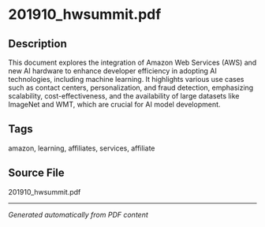 # 201910_hwsummit.pdf

## Description
This document explores the integration of Amazon Web Services (AWS) and new AI hardware to enhance developer efficiency in adopting AI technologies, including machine learning. It highlights various use cases such as contact centers, personalization, and fraud detection, emphasizing scalability, cost-effectiveness, and the availability of large datasets like ImageNet and WMT, which are crucial for AI model development.
## Tags
amazon, learning, affiliates, services, affiliate

## Source File
201910_hwsummit.pdf

---
*Generated automatically from PDF content*
